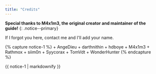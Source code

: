 ```yaml
---
title: "Credits"
---
```


**Special thanks to M4x1m3, the original creator and maintainer of the guide!**
{: .notice--primary}

If I forgot you here, contact me and I'll add your name.

{% capture notice-1 %}
    + AngeDieu
    + darthnithin
    + hdboye
    + M4x1m3
    + Rathmox
    + siim0n
    + Syycorax
    + TomVdt
    + WonderHunter
{% endcapture %}

<div class="notice--info">{{ notice-1 | markdownify }}</div>
